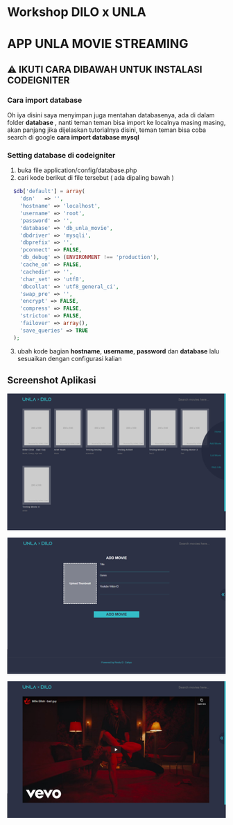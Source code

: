 # Workshop DILO x UNLA

# APP UNLA MOVIE STREAMING

## ⚠️ IKUTI CARA DIBAWAH UNTUK INSTALASI CODEIGNITER

### Cara import database

Oh iya disini saya menyimpan juga mentahan databasenya, ada di dalam folder **database** , nanti teman teman bisa import ke localnya masing masing, akan panjang jika dijelaskan tutorialnya disini, teman teman bisa coba search di google **cara import database mysql**

### Setting database di codeigniter

1. buka file application/config/database.php
2. cari kode berikut di file tersebut ( ada dipaling bawah )

```PHP
  $db['default'] = array(
    'dsn'	=> '',
    'hostname' => 'localhost',
    'username' => 'root',
    'password' => '',
    'database' => 'db_unla_movie',
    'dbdriver' => 'mysqli',
    'dbprefix' => '',
    'pconnect' => FALSE,
    'db_debug' => (ENVIRONMENT !== 'production'),
    'cache_on' => FALSE,
    'cachedir' => '',
    'char_set' => 'utf8',
    'dbcollat' => 'utf8_general_ci',
    'swap_pre' => '',
    'encrypt' => FALSE,
    'compress' => FALSE,
    'stricton' => FALSE,
    'failover' => array(),
    'save_queries' => TRUE
  );
```

3. ubah kode bagian **hostname**, **username**, **password** dan **database** lalu sesuaikan dengan configurasi kalian

## Screenshot Aplikasi

![Tampilan Halaman Home](/screenshots/halaman-home.png)

![Tampilan Halaman Add](/screenshots/halaman-add.png)

![Tampilan Halaman Watch](/screenshots/halaman-watch.png)
